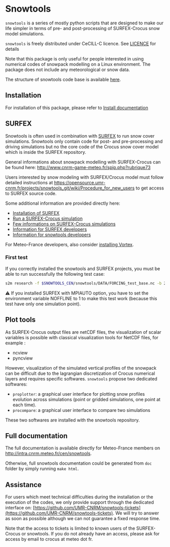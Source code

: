 # Snowtools

`snowtools` is a series of mostly python scripts that are designed to make our life simpler in terms of pre- and post-processing of SURFEX-Crocus snow model simulations.

`snowtools` is freely distributed under CeCILL-C licence. See [LICENCE](LICENCE.txt) for details

Note that this package is only useful for people interested in using numerical codes of snowpack modelling on a Linux environment. The package does not include any meteorological or snow data.

The structure of snowtools code base is available [here](doc/source/misc/orga.rst).

## Installation

For installation of this package, please refer to [Install documentation](doc/source/misc/install.rst)

## SURFEX

Snowtools is often used in combination with [SURFEX](http://www.cnrm-game-meteo.fr/surfex/spip.php) to run snow cover simulations. Snowtools only contain code for post- and pre-processing and driving simulations but no the core code of the Crocus snow cover model which is inside the SURFEX repository.

General informations about snowpack modelling with SURFEX-Crocus can be found here: <http://www.cnrm-game-meteo.fr/spip.php?rubrique73>

Users interested by snow modeling with SURFEX/Crocus model must follow detailed instructions at <https://opensource.umr-cnrm.fr/projects/snowtools_git/wiki/Procedure_for_new_users> to get access to SURFEX source code.

Some additional information are provided directly here:

* [Installation of SURFEX](doc/source/misc/surfex-install.rst)
* [Run a SURFEX-Crocus simulation](doc/source/misc/surfex-run.rst)
* [Few informations on SURFEX-Crocus simulations](doc/source/misc/surfex.rst)
* [Information for SURFEX developers](doc/source/misc/surfex-dev.rst)
* [Information for snowtools developers](doc/source/misc/contribute.rst)

For Meteo-France developers, also consider [installing Vortex](doc/source.misc/surfex-install-vortex.rst).

### First test
If you correctly installed the snowtools and SURFEX projects, you must be able to run successfully the following test case:

```bash
s2m research -f $SNOWTOOLS_CEN/snowtools/DATA/FORCING_test_base.nc -b 20100801 -e 20110801 -o output -g -s ...yoursurfexdirectory.../exe
```

:warning: If you installed SURFEX with MPIAUTO option, you have to set the environment variable NOFFLINE to 1 to make this test work (because this test have only one simulation point).

## Plot tools

As SURFEX-Crocus output files are netCDF files, the visualization of scalar variables is possible with classical visualization tools for NetCDF files, for example :

- ncview
- pyncview

However, visualization of the simulated vertical profiles of the snowpack can be difficult due to the lagrangian discretization of Crocus numerical layers and requires specific softwares. `snowtools` propose two dedicated softwares:

- `proplotter`: a graphical user interface for plotting snow profiles evolution across simulations (point or gridded simulations, one point at each time).
- `procompare`: a graphical user interface to compare two simulations

These two softwares are installed with the snowtools repository.

## Full documentation

The full documentation is available directly for Meteo-France members on <http://intra.cnrm.meteo.fr/cen/snowtools>.

Otherwise, full snowtools documentation could be generated from `doc` folder by simply running ``make html``.

## Assistance

For users which meet technical difficulties during the installation or the execution of the codes, we only provide support through the dedicated interface on: [https://github.com/UMR-CNRM/snowtools-tickets](https://github.com/UMR-CNRM/snowtools-tickets). We will try to answer as soon as possible although we can not guarantee a fixed response time.

Note that the access to tickets is limited to known users of the SURFEX-Crocus or snowtools. If you do not already have an access, please ask for access by email to crocus at meteo dot fr.
